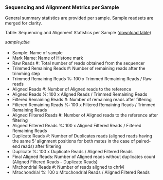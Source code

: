 ### Sequencing and Alignment Metrics per Sample

General summary statistics are provided per sample. Sample readsets are merged for clarity.

Table: Sequencing and Alignment Statistics per Sample ([download table](trimMemSampleTable.tsv))

$sample_table$

* Sample: Name of sample
* Mark Name: Name of Histone mark
* Raw Reads #: Total number of reads obtained from the sequencer
* Trimmed Remaining Reads #: Number of remaining reads after the trimming step
* Trimmed Remaining Reads %: 100 x Trimmed Remaining Reads / Raw reads
* Aligned Reads #: Number of Aligned reads to the reference
* Aligned Reads %: 100 x Aligned Reads / Trimmed Remaining Reads
* Filtered Remaining Reads #: Number of  remaining reads after filtering
* Filtered Remaining Reads %: 100 x Filtered Remaining Reads / Trimmed Remaining Reads
* Aligned Filtered Reads #: Number of Aligned reads to the reference after filtering
* Aligned Filtered Reads %: 100 x Aligned Filtered Reads / Filtered Remaining Reads
* Duplicate Reads #: Number of Duplicates reads (aligned reads having the same 5' alignment positions for both mates in the case of paired-end reads) after filtering
* Duplicate %: 100 x Duplicate Reads / Aligned Filtered Reads
* Final Aligned Reads: Number of Aligned reads without duplicates count (Aligned Filtered Reads - Duplicate Reads)
* Mitchondrial Reads #: Number of reads aligned to chrM
* Mitochondrial %: 100 x Mitochondrial Reads / Aligned Filtered Reads 
